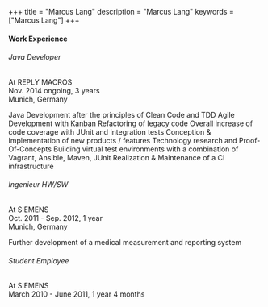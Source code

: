 +++
title = "Marcus Lang"
description = "Marcus Lang"
keywords = ["Marcus Lang"]
+++

#### Work Experience
###### Java Developer
At REPLY MACROS<br>
Nov. 2014 ongoing, 3 years<br>
Munich, Germany

Java Development after the principles of Clean Code and TDD
Agile Development with Kanban
Refactoring of legacy code
Overall increase of code coverage with JUnit and integration tests
Conception & Implementation of new products / features
Technology research and Proof-Of-Concepts
Building virtual test environments with a combination of Vagrant, Ansible, Maven, JUnit
Realization & Maintenance of a CI infrastructure

###### Ingenieur HW/SW
At SIEMENS<br>
Oct. 2011 - Sep. 2012, 1 year<br>
Munich, Germany

Further development of a medical measurement and reporting system

###### Student Employee
At SIEMENS<br>
March 2010 - June 2011, 1 year 4 months